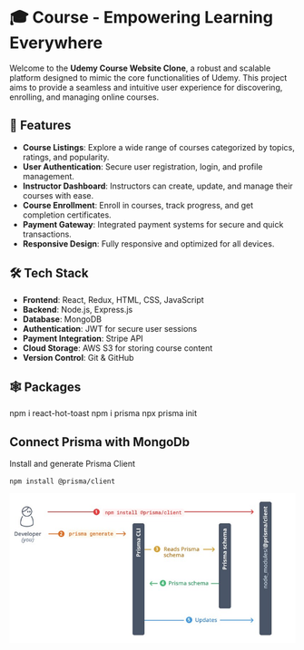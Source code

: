 # 🎓 Course - Empowering Learning Everywhere

Welcome to the **Udemy Course Website Clone**, a robust and scalable platform designed to mimic the core functionalities of Udemy. This project aims to provide a seamless and intuitive user experience for discovering, enrolling, and managing online courses. 

## 🚀 Features

- **Course Listings**: Explore a wide range of courses categorized by topics, ratings, and popularity.
- **User Authentication**: Secure user registration, login, and profile management.
- **Instructor Dashboard**: Instructors can create, update, and manage their courses with ease.
- **Course Enrollment**: Enroll in courses, track progress, and get completion certificates.
- **Payment Gateway**: Integrated payment systems for secure and quick transactions.
- **Responsive Design**: Fully responsive and optimized for all devices.

## 🛠️ Tech Stack

- **Frontend**: React, Redux, HTML, CSS, JavaScript
- **Backend**: Node.js, Express.js
- **Database**: MongoDB
- **Authentication**: JWT for secure user sessions
- **Payment Integration**: Stripe API
- **Cloud Storage**: AWS S3 for storing course content
- **Version Control**: Git & GitHub

## 🕸 Packages
npm i react-hot-toast
npm i prisma
npx prisma init

## Connect Prisma with MongoDb

Install and generate Prisma Client

```
npm install @prisma/client
```

![alt text](/course/public/assets/prisma_client.jpg)